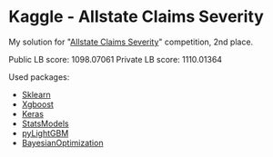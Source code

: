 # Kaggle - Allstate Claims Severity

My solution for "[Allstate Claims Severity](https://www.kaggle.com/c/allstate-claims-severity)" competition, 2nd place.

Public LB score: 1098.07061
Private LB score: 1110.01364

Used packages:
* [Sklearn](http://scikit-learn.org/)
* [Xgboost](https://xgboost.readthedocs.io/)
* [Keras](https://keras.io/)
* [StatsModels](http://statsmodels.sourceforge.net/)
* [pyLightGBM](https://github.com/ArdalanM/pyLightGBM)
* [BayesianOptimization](https://github.com/fmfn/BayesianOptimization)
